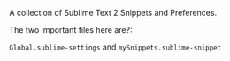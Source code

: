 A collection of Sublime Text 2 Snippets and Preferences. 

The two important files here are?:

`Global.sublime-settings` and `mySnippets.sublime-snippet`